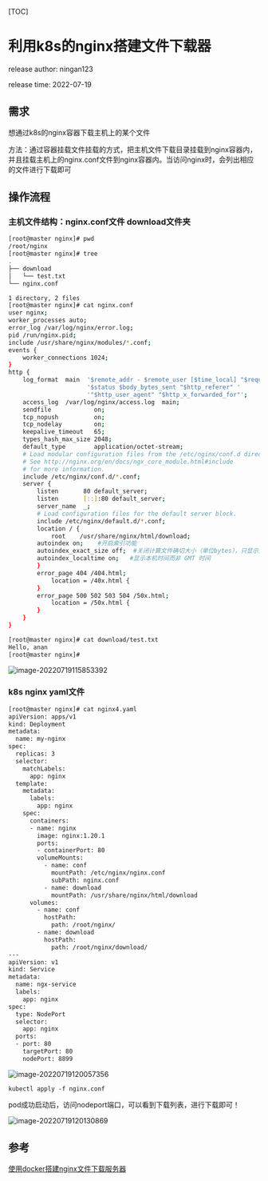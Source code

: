 

[TOC]



# 利用k8s的nginx搭建文件下载器

release author: ningan123

release time: 2022-07-19



## 需求

想通过k8s的nginx容器下载主机上的某个文件

方法：通过容器挂载文件挂载的方式，把主机文件下载目录挂载到nginx容器内，并且挂载主机上的nginx.conf文件到nginx容器内。当访问nginx时，会列出相应的文件进行下载即可



## 操作流程

### 主机文件结构：nginx.conf文件 download文件夹



```bash
[root@master nginx]# pwd
/root/nginx
[root@master nginx]# tree
.
├── download
│   └── test.txt
└── nginx.conf

1 directory, 2 files
[root@master nginx]# cat nginx.conf
user nginx;
worker_processes auto;
error_log /var/log/nginx/error.log;
pid /run/nginx.pid;
include /usr/share/nginx/modules/*.conf;
events {
    worker_connections 1024;
}
http {
    log_format  main  '$remote_addr - $remote_user [$time_local] "$request" '
                      '$status $body_bytes_sent "$http_referer" '
                      '"$http_user_agent" "$http_x_forwarded_for"';
    access_log  /var/log/nginx/access.log  main;
    sendfile            on;
    tcp_nopush          on;
    tcp_nodelay         on;
    keepalive_timeout   65;
    types_hash_max_size 2048;
    default_type        application/octet-stream;
    # Load modular configuration files from the /etc/nginx/conf.d directory.
    # See http://nginx.org/en/docs/ngx_core_module.html#include
    # for more information.
    include /etc/nginx/conf.d/*.conf;
    server {
        listen       80 default_server;
        listen       [::]:80 default_server;
        server_name  _;
        # Load configuration files for the default server block.
        include /etc/nginx/default.d/*.conf;
        location / {
            root    /usr/share/nginx/html/download;
        autoindex on;    #开启索引功能
        autoindex_exact_size off;  #关闭计算文件确切大小（单位bytes），只显示大概大小（单位kb、mb、gb）
        autoindex_localtime on;   #显示本机时间而非 GMT 时间
        }
        error_page 404 /404.html;
            location = /40x.html {
        }
        error_page 500 502 503 504 /50x.html;
            location = /50x.html {
        }
    }
}

[root@master nginx]# cat download/test.txt
Hello, anan
[root@master nginx]#

```



![image-20220719115853392](https://cdn.jsdelivr.net/gh/ningan123/PicGo_Images@main/img/image-20220719115853392.png)



### k8s nginx yaml文件

```bash
[root@master nginx]# cat nginx4.yaml
apiVersion: apps/v1
kind: Deployment
metadata:
  name: my-nginx
spec:
  replicas: 3
  selector:
    matchLabels:
      app: nginx
  template:
    metadata:
      labels:
        app: nginx
    spec:
      containers:
      - name: nginx
        image: nginx:1.20.1
        ports:
        - containerPort: 80
        volumeMounts:
          - name: conf
            mountPath: /etc/nginx/nginx.conf
            subPath: nginx.conf
          - name: download
            mountPath: /usr/share/nginx/html/download
      volumes:
        - name: conf
          hostPath:
            path: /root/nginx/
        - name: download
          hostPath:
            path: /root/nginx/download/
---
apiVersion: v1
kind: Service
metadata:
  name: ngx-service
  labels:
    app: nginx
spec:
  type: NodePort
  selector:
    app: nginx
  ports:
  - port: 80
    targetPort: 80
    nodePort: 8899


```

![image-20220719120057356](https://cdn.jsdelivr.net/gh/ningan123/PicGo_Images@main/img/image-20220719120057356.png)

```
kubectl apply -f nginx.conf
```

pod成功启动后，访问nodeport端口，可以看到下载列表，进行下载即可！





![image-20220719120130869](https://cdn.jsdelivr.net/gh/ningan123/PicGo_Images@main/img/image-20220719120130869.png)



## 参考

[使用docker搭建nginx文件下载服务器](https://blog.csdn.net/qq_39218530/article/details/108022907)